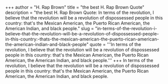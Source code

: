 +++
author = "H. Rap Brown"
title = "the best H. Rap Brown Quote"
description = "the best H. Rap Brown Quote: In terms of the revolution, I believe that the revolution will be a revolution of dispossessed people in this country: that's the Mexican American, the Puerto Rican American, the American Indian, and black people."
slug = "in-terms-of-the-revolution-i-believe-that-the-revolution-will-be-a-revolution-of-dispossessed-people-in-this-country:-thats-the-mexican-american-the-puerto-rican-american-the-american-indian-and-black-people"
quote = '''In terms of the revolution, I believe that the revolution will be a revolution of dispossessed people in this country: that's the Mexican American, the Puerto Rican American, the American Indian, and black people.'''
+++
In terms of the revolution, I believe that the revolution will be a revolution of dispossessed people in this country: that's the Mexican American, the Puerto Rican American, the American Indian, and black people.
